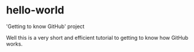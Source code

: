 # hello-world
'Getting to know GitHub' project

Well this is a very short and efficient tutorial to getting to know how GitHub works.
